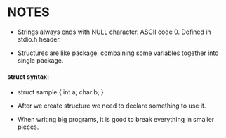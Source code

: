 # NOTES

- Strings always ends with NULL character. ASCII code 0. Defined in stdio.h header.

- Structures are like package, combaining some variables together into single package.

#### struct syntax:
-   struct sample
    {
        int a;
        char b;
    }

- After we create structure we need to declare something to use it.

- When writing big programs, it is good to break everything in smaller pieces.